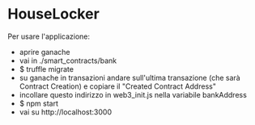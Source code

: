 # HouseLocker

Per usare l'applicazione:
- aprire ganache
- vai in ./smart_contracts/bank
- $ truffle migrate
- su ganache in transazioni andare sull'ultima transazione (che sarà Contract Creation) e copiare il "Created Contract Address"
- incollare questo indirizzo in web3_init.js nella variabile bankAddress
- $ npm start
- vai su http://localhost:3000
